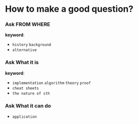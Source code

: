 # How to make a good question?

### Ask FROM WHERE

**keyword**:

- `history` `background`
- `alternative`

### Ask What it is

**keyword**:

- `implementation` `algorithm` `theory` `proof`
- `cheat sheets`
- `the nature of sth`

### Ask What it can do

- `application`
